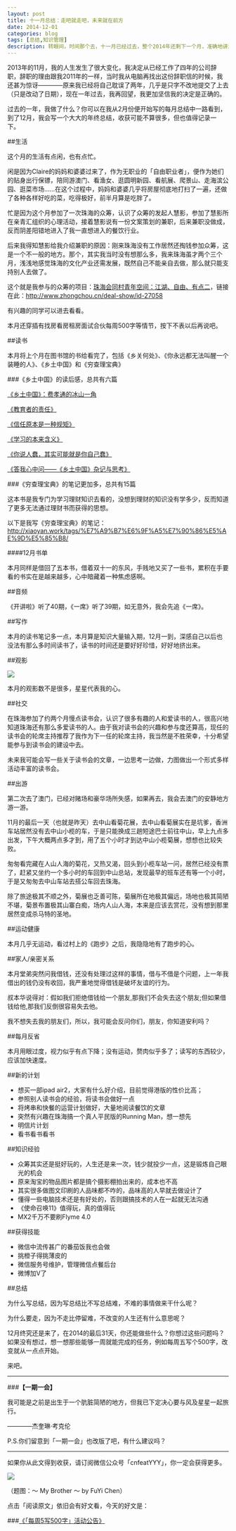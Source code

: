```yaml
---
layout: post
title: 十一月总结：走吧就走吧，未来就在前方
date: 2014-12-01
categories: blog
tags: [总结,知识管理]
description: 转眼间，时间那个去，十一月已经过去，整个2014年还剩下一个月，准确地讲还有31天，再准确地讲还有372个时辰。
---
```


2013年的11月，我的人生发生了很大变化，我决定从已经工作了四年的公司辞职，辞职的理由跟我2011年的一样，当时我从电脑再找出这份辞职信的时候，我还甚为惊讶————原来我已经将自己耽误了两年，几乎是只字不改地提交了上去（只是改动了日期），现在一年过去，我再回望，我更加坚信我的决定是正确的。

过去的一年，我做了什么？你可以在我从2月份便开始写的每月总结中一路看到，到了12月，我会写一个大大的年终总结，收获可能不算很多，但也值得记录一下。

##生活

这个月的生活有点闲，也有点忙。

闲是因为Claire的妈妈和婆婆过来了，作为无职业的「自由职业者」，便作为她们的贴身出行保镖，陪同游澳门、看渔女、逛圆明新园、看航展、爬景山、走海滨公园、逛菜市场……在这个过程中，妈妈和婆婆几乎将房屋彻底地打扫了一遍，还做了各种各样好吃的菜，吃得极好，前半月算是吃胖了。

忙是因为这个月参加了一次珠海的众筹，认识了众筹的发起人慧影，参加了慧影所在亲青汇组织的心理活动，接着慧影说有一份文案策划的兼职，后来兼职没做成，反而阴差阳错地进入了我一直想进入的餐饮行业。

后来我得知慧影给我介绍兼职的原因：刚来珠海没有工作居然还掏钱参加众筹，这是一个不一般的地方。那个，其实我当时没有想那么多，我来珠海虽才两个三个月，浅浅地感觉珠海的文化产业还需发展，既然自己不能亲自去做，那么就只能支持别人去做了。

这个就是我参与的众筹的项目：[珠海会同村青年空间：江湖、自由、有点二](http://www.zhongchou.cn/deal-show/id-27058)，链接在此：http://www.zhongchou.cn/deal-show/id-27058

有兴趣的同学可以进去看看。

本月还穿插有找房看房租房面试合伙每周500字等情节，按下不表以后再说吧。

##读书

本月将上个月在图书馆的书给看完了，包括《乡关何处》、《你永远都无法叫醒一个装睡的人》、《乡土中国》和《穷查理宝典》

###《乡土中国》的读后感，总共有六篇

[《乡土中国》：费孝通的冰山一角](http://xiaoyan.work/2014/10/20/2014-10-20-from-the-soil-1/)

[《教育者的责任》](http://xiaoyan.work/2014/10/21/2014-10-21-from-the-soil-education/)

[《信任原本是一种规矩》](http://xiaoyan.work/2014/10/23/2014-10-23-from-the-soil-credit/)

[《学习的本来含义》](http://xiaoyan.work/2014/10/25/2014-10-25-from-the-soil-learning/)

[《你说人蠢，其实可能就是你自己蠢》](http://xiaoyan.work/2014/10/26/2014-10-26-stupid/)

[《答我心中问——《乡土中国》杂记与思考》](http://xiaoyan.work/2014/10/27/2014-10-27-how-to-use-words/)

###《穷查理宝典》的笔记更加多，总共有15篇

这本书是我专门为学习理财知识去看的，没想到理财的知识没有学多少，反而知道了更多无法通过理财书而获得的思想。

以下是我写《穷查理宝典》的笔记：http://xiaoyan.work/tags/%E7%A9%B7%E6%9F%A5%E7%90%86%E5%AE%9D%E5%85%B8/

####12月书单

本月同样是借回了五本书，借着双十一的东风，手贱地又买了一些书，累积在手要看的书实在是越来越多，心中暗藏着一种焦虑感啊。


##音频

《开讲啦》听了40期，《一席》听了39期，如无意外，我会先追《一席》。

##写作

本月的读书笔记多一点，本月算是知识大量输入期，12月一到，深感自己以后也没法有那么多时间读书了，读书的时间还是要好好珍惜，好好地挤出来。

##观影

![](http://cnfeat.qiniudn.com/Image-000-11-30-23-51.png)

本月的观影数不是很多，星星代表我的心。

##社交

在珠海参加了约两个月慢点读书会，认识了很多有趣的人和爱读书的人，很高兴地知道珠海还有那么多爱读书的人。由于我对读书会的兴趣和参与度还算高，现任的读书会的轮席主持推荐了我作为下一任的轮席主持，我当然是不胜荣幸，十分希望能参与到读书会的建设中去。

未来我可能会写一些关于读书会的文章，一边思考一边做，力图做出一个形式多样活动丰富的读书会。

##出游

第二次去了澳门，已经对赌场和豪华场所失感，如果再去，我会去澳门的安静地方游一游。

11月的最后一天（也就是昨天）去中山看菊花展，去中山看菊展实在是坑爹，香洲车站居然没有去中山小榄的车，于是只能换成三趟短途巴士前往中山，早上九点多出发，下午大概两点多才到，用了五个小时才到达中山小榄菊展，想想也比较失败。

匆匆看完藏在人山人海的菊花，又热又渴，回头到小榄车站一问，居然已经没有票了，赶紧又坐约一个多小时的车回到中山总站，发现最早的班车还有等一个小时，于是又匆匆去中山车站去搭公车回去珠海。

除了旅途极其不顺之外，菊展也乏善可陈，菊展所在地极其偏远，场地也极其简陋不堪，菊景布置极其山寨白痴，场内人山人海，本来是应该去赏花，没有想到那里居然变成杀马特的圣地。

##运动健康

本月几乎无运动，看过村上的《跑步》之后，我隐隐地有了跑步的心。

##家人/亲密关系

本月堂弟突然问我借钱，还没有处理过这样的事情，借与不借是个问题，上一年我借出的钱仍没有收回，我严重地觉得借钱是破坏友谊的行为。

叔本华说得对：假如我们拒绝借钱给一个朋友,那我们不会失去这个朋友;但如果借钱给他,那我们反倒很容易失去他。

我不想失去我的朋友们，所以，我可能会反问你们，朋友，你知道安利吗？

##每月反省

本月用眼过度，视力似乎有点下降；没有运动，赘肉似乎多了；读写的东西较少，应该加快速度。

##新的计划

- 想买一部ipad air2，大家有什么好介绍，目前觉得港版的性价比高；
- 参照别人读书会的经验，将读书会做好一点
- 将烤串和快餐的运营计划做好，大量地阅读餐饮的文章
- 突然有兴趣在珠海搞一个真人平民版的Running Man，想一想先
- 明信片计划
- 看书看书看书

##知识经验

- 众筹其实还是挺好玩的，人生还是来一次，钱少就投少一点，这是锻炼自己眼光的机会
- 原来淘宝的物品图片都是搞个摄影棚拍出来的，成本也不高
- 其实很多做图文印刷的人品味都不咋的，品味高的人早就去做设计了
- 懂得一些电脑技术还是有好处的，否则跟搞技术的人在一起就无法沟通
- 《使命召唤11》值得玩，真的值得玩
- MX2千万不要刷Flyme 4.0

##获得技能

- 微信中流传甚广的番茄饭我也会做
- 挑橙子得挑薄皮的
- 微信服务号维护，管理微信点餐后台
- 微博加V了

##总结

为什么写总结，因为写总结比不写总结难，不难的事情做来干什么呢？

为什么要走，因为不走比停留难，不改变的人生还有什么意思呢？

12月终究还是来了，在2014的最后31天，你还能做些什么？你想过这些问题吗？如果没有想过，想一想那些能够一周就能完成的任务，例如每周五写个500字，改变就从一点点开始。

来吧。


---

###**【一期一会】**


我可能是之前是出生于一个肮脏简陋的地方，但我已下定决心要与风及星星一起旅行。

————杰奎琳·考克伦

P.S.你们留意到「一期一会」也改版了吧，有什么建议吗？


----

如果你从此文得到收获，请订阅微信公众号「cnfeatYYY」，你一定会获得更多。

![](http://cnfeat.qiniudn.com/signitrue-2014-11-15.jpg)

（题图：～ My Brother ～ by FuYi Chen）

点击「阅读原文」依旧会有好文看，今天的好文是：

###[《「每周5写500字」活动公告》](http://www.jianshu.com/p/196f5e345210)
